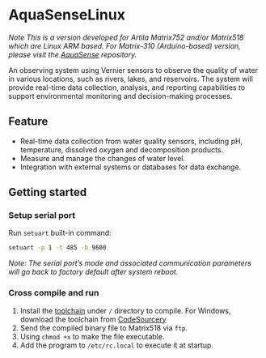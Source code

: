 # AquaSenseLinux
*Note This is a version developed for Artila Matrix752 and/or Matrix518 which are Linux ARM based. For Matrix-310 (Arduino-based) version, please visit the [AquaSense](https://github.com/yurukute/AquaSense/) repository.*

An observing system using Vernier sensors to observe the quality of water in various locations, such as rivers, lakes, and reservoirs. The system will provide real-time data collection, analysis, and reporting capabilities to support environmental monitoring and decision-making processes.
## Feature
- Real-time data collection from water quality sensors, including pH, temperature, dissolved oxygen and decomposition products.
- Measure and manage the changes of water level.
- Integration with external systems or databases for data exchange.
## Getting started
### Setup serial port
Run `setuart` built-in command:
```sh
setuart -p 1 -t 485 -b 9600
```
*Note: The serial port’s mode and associated communication parameters will go back to factory default after system reboot.*
### Cross compile and run
1. Install the [toolchain](https://www.artila.com/download/i.MX537/toolchain/) under `/` directory to compile. 
   For Windows, download the toolchain from [CodeSourcery](http://www.codesourcery.com/sgpp/lite/arm/portal/package4547/public/arm-none-linux-gnueabi/arm-2009q1-203-arm-none-linux-gnueabi.exe)
2. Send the compiled binary file to Matrix518 via `ftp`.
3. Using `chmod +x` to make the file executable.
4. Add the program to `/etc/rc.local` to execute it at startup.